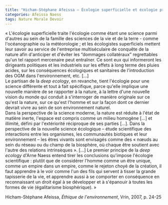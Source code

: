 ```yaml
---
title: "Hicham-Stéphane Afeissa – Écologie superficielle et écologie profonde selon Arne Naess"
categories: Afeissa Naess
tags: Nature Morale Devoir
---
```


« L'écologie superficielle traite l'écologie comme étant une science parmi d'autres au sein de la famille des sciences de la vie et de la terre - comme l'océanographie ou la météorologie ; et les écologistes superficiels mettent leur savoir au service de l'entreprise multiséculaire de conquête de la nature afin d'anticiper et d'éviter les “dommages collatéraux” regrettables qu'un tel rapport mercenaire peut entraîner. Ce sont eux qui informeront les dirigeants politiques et les industriels sur les effets à long terme des pluies acides, sur les conséquences écologiques et sanitaires de l'introduction des OGM dans l'environnement, etc. […]  
Le partisan de la _deep ecology_, en revanche, tient l'écologie pour une science différente et tout à fait spécifique, parce qu'elle implique une nouvelle manière de se rapporter à la nature, à la lettre d'une nouvelle vision du monde qui conduit à s'interroger de manière originale sur ce qu'est la nature, sur ce qu'est l'homme et sur la façon dont ce dernier devrait vivre au sein de son environnement naturel.  
Dans la perspective de la science moderne, la nature est réduite à l'état de matière inerte, l'espace est compris comme un milieu homogène […] et illimité, défini par l'extériorité réciproque de ses parties […]. Dans la perspective de la nouvelle science écologique – étude scientifique des interactions entre les organismes, les communautés biotiques et leur environnement – les êtres vivants sont envisagés comme des « nœuds au sein du réseau ou du champ de la biosphère, où chaque être soutient avec l'autre des relations intrinsèques ». […]
Le premier principe de la _deep ecology_ d'Arne Naess entend tirer les conclusions qu'impose l'écologie scientifique : plutôt que de considérer l'homme comme un être unique, comme un empire dans un empire, comme le rejeton choyé de la création, il faut apprendre à le voir comme l'un des fils qui servent à tisser la grande tapisserie de la vie, et apprendre aussi à se comporter en conséquence en reconnaissant un droit égal à se développer et à s'épanouir à toutes les formes de vie (égalitarisme biosphérique). »

Hicham-Stéphane Afeissa, _Éthique de l'environnement_, Vrin, 2007, p. 24-25
